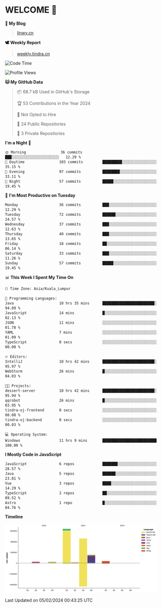 # WELCOME 👋

**🐶 My Blog**
> [linwy.cn](linwy.cn)

**🕊️ Weekly Report**
> [weekly.tindra.cn](weekly.tindra.cn)
<!--START_SECTION:waka-->
![Code Time](http://img.shields.io/badge/Code%20Time-814%20hrs%2033%20mins-blue)

![Profile Views](http://img.shields.io/badge/Profile%20Views-0-blue)

**🐱 My GitHub Data** 

> 📦 68.7 kB Used in GitHub's Storage 
 > 
> 🏆 53 Contributions in the Year 2024
 > 
> 🚫 Not Opted to Hire
 > 
> 📜 24 Public Repositories 
 > 
> 🔑 3 Private Repositories 
 > 
**I'm a Night 🦉** 

```text
🌞 Morning                36 commits          ███░░░░░░░░░░░░░░░░░░░░░░   12.29 % 
🌆 Daytime                103 commits         █████████░░░░░░░░░░░░░░░░   35.15 % 
🌃 Evening                97 commits          ████████░░░░░░░░░░░░░░░░░   33.11 % 
🌙 Night                  57 commits          █████░░░░░░░░░░░░░░░░░░░░   19.45 % 
```
📅 **I'm Most Productive on Tuesday** 

```text
Monday                   36 commits          ███░░░░░░░░░░░░░░░░░░░░░░   12.29 % 
Tuesday                  72 commits          ██████░░░░░░░░░░░░░░░░░░░   24.57 % 
Wednesday                37 commits          ███░░░░░░░░░░░░░░░░░░░░░░   12.63 % 
Thursday                 40 commits          ███░░░░░░░░░░░░░░░░░░░░░░   13.65 % 
Friday                   18 commits          ██░░░░░░░░░░░░░░░░░░░░░░░   06.14 % 
Saturday                 33 commits          ███░░░░░░░░░░░░░░░░░░░░░░   11.26 % 
Sunday                   57 commits          █████░░░░░░░░░░░░░░░░░░░░   19.45 % 
```


📊 **This Week I Spent My Time On** 

```text
🕑︎ Time Zone: Asia/Kuala_Lumpur

💬 Programming Languages: 
Java                     10 hrs 35 mins      ████████████████████████░   94.89 % 
JavaScript               14 mins             █░░░░░░░░░░░░░░░░░░░░░░░░   02.13 % 
JSON                     11 mins             ░░░░░░░░░░░░░░░░░░░░░░░░░   01.78 % 
YAML                     7 mins              ░░░░░░░░░░░░░░░░░░░░░░░░░   01.09 % 
TypeScript               0 secs              ░░░░░░░░░░░░░░░░░░░░░░░░░   00.08 % 

🔥 Editors: 
IntelliJ                 10 hrs 42 mins      ████████████████████████░   95.97 % 
WebStorm                 26 mins             █░░░░░░░░░░░░░░░░░░░░░░░░   04.03 % 

🐱‍💻 Projects: 
dessert-server           10 hrs 42 mins      ████████████████████████░   95.94 % 
qqrobot                  26 mins             █░░░░░░░░░░░░░░░░░░░░░░░░   03.95 % 
tindra-oj-frontend       0 secs              ░░░░░░░░░░░░░░░░░░░░░░░░░   00.08 % 
tindra-oj-backend        0 secs              ░░░░░░░░░░░░░░░░░░░░░░░░░   00.03 % 

💻 Operating System: 
Windows                  11 hrs 9 mins       █████████████████████████   100.00 % 
```

**I Mostly Code in JavaScript** 

```text
JavaScript               6 repos             ███████░░░░░░░░░░░░░░░░░░   28.57 % 
Java                     5 repos             ██████░░░░░░░░░░░░░░░░░░░   23.81 % 
Vue                      3 repos             ████░░░░░░░░░░░░░░░░░░░░░   14.29 % 
TypeScript               2 repos             ██░░░░░░░░░░░░░░░░░░░░░░░   09.52 % 
Astro                    1 repo              █░░░░░░░░░░░░░░░░░░░░░░░░   04.76 % 
```



**Timeline**

![Lines of Code chart](https://raw.githubusercontent.com/rieraa/rieraa/main/assets/bar_graph.png)


 Last Updated on 05/02/2024 00:43:25 UTC
<!--END_SECTION:waka-->
